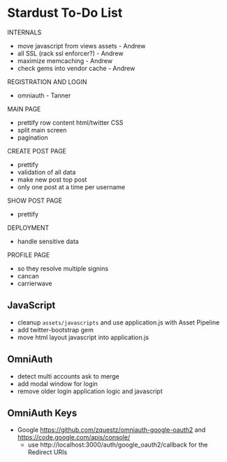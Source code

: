 # Stardust To-Do List

INTERNALS
- move javascript from views assets - Andrew
- all SSL (rack ssl enforcer?) - Andrew
- maximize memcaching - Andrew
- check gems into vendor cache - Andrew

REGISTRATION AND LOGIN
- omniauth - Tanner

MAIN PAGE
- prettify row content html/twitter CSS
- split main screen
- pagination

CREATE POST PAGE
- prettify
- validation of all data
- make new post top post
- only one post at a time per username

SHOW POST PAGE
- prettify

DEPLOYMENT
- handle sensitive data

PROFILE PAGE
- so they resolve multiple signins
- cancan
- carrierwave

## JavaScript

* cleanup `assets/javascripts` and use application.js with Asset Pipeline
* add twitter-bootstrap gem
* move html layout javascript into application.js

## OmniAuth

* detect multi accounts ask to merge
* add modal window for login
* remove older login application logic and javascript

## OmniAuth Keys

* Google https://github.com/zquestz/omniauth-google-oauth2 and https://code.google.com/apis/console/
  * use http://localhost:3000/auth/google_oauth2/callback for the Redirect URIs
